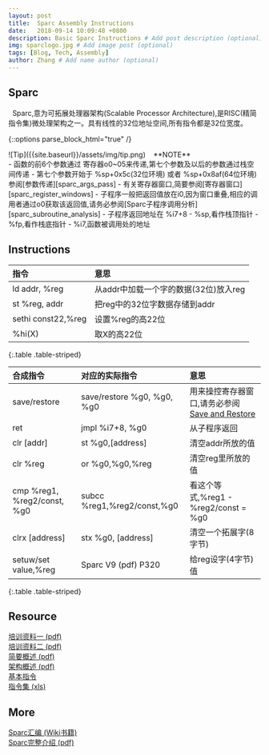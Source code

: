 ```yaml
---
layout: post
title:  Sparc Assembly Instructions
date:   2018-09-14 10:09:48 +0800
description: Basic Sparc Instructions # Add post description (optional)
img: sparclogo.jpg # Add image post (optional)
tags: [Blog, Tech, Assembly]
author: Zhang # Add name author (optional)
---
```

## Sparc
&nbsp;&nbsp;Sparc,意为可拓展处理器架构(Scalable Processor Architecture),是RISC(精简指令集)微处理架构之一。具有线性的32位地址空间,所有指令都是32位宽度。
  
{::options parse_block_html="true" /}
<div class="panel panel-default">
<div class="panel-heading">![Tip]({{site.baseurl}}/assets/img/tip.png)&nbsp;&nbsp;&nbsp;&nbsp;**NOTE**
</div>
<div class="panel-body">
  - 函数的前6个参数通过 寄存器o0~05来传递,第七个参数及以后的参数通过栈空间传递
    - 第七个参数开始于 %sp+0x5c(32位环境) 或者 %sp+0x8af(64位环境) 参阅[参数传递][sparc_args_pass]
  - 有关寄存器窗口,简要参阅[寄存器窗口][sparc_register_windows]
  - 子程序一般把返回值放在i0,因为窗口重叠,相应的调用者通过o0获取该返回值,请务必参阅[Sparc子程序调用分析][sparc_subroutine_analysis]
  - 子程序返回地址在 %i7+8
  - %sp,看作栈顶指针
  - %fp,看作栈底指针
  - %i7,函数被调用处的地址
</div>
</div>

## Instructions

| 指令 | 意思 |
|:----------------|:--------------------|
| ld addr, %reg   | 从addr中加载一个字的数据(32位)放入reg   |
| st %reg, addr   | 把reg中的32位字数据存储到addr   |
| sethi const22,%reg | 设置%reg的高22位 |
| %hi(X) | 取X的高22位 |
{:.table .table-striped}

| 合成指令 | 对应的实际指令 | 意思 |
|:----------------|:--------------------|:--------------------|
| save/restore |  save/restore %g0, %g0, %g0 | 用来操控寄存器窗口,请务必参阅[Save and Restore](http://www.mathcs.emory.edu/~cheung/Courses/255/Syllabus/8-SPARC/save+restore.html) |
| ret | jmpl %i7+8, %g0 | 从子程序返回 |
| clr [addr] | st %g0,[address] | 清空addr所放的值 |
| clr %reg | or %g0,%g0,%reg | 清空reg里所放的值 |
| cmp %reg1, %reg2/const, %g0 | subcc %reg1,%reg2/const,%g0 | 看这个等式,%reg1 - %reg2/const = %g0 |
| clrx [address] | stx %g0, [address] | 清空一个拓展字(8字节) |
| setuw/set value,%reg |Sparc V9 (pdf) P320 | 给reg设字(4字节)值 |
{:.table .table-striped}

## Resource
[培训资料一 (pdf)]({{site.basurl}}/assets/doc/training_one.pdf)<br>
[培训资料二 (pdf)]({{site.basurl}}/assets/doc/training_two.pdf)<br>
[简要概述 (pdf)]({{site.basurl}}/assets/doc/sparcV9_brief_introduction.pdf)<br>
[架构概述 (pdf)]({{site.basurl}}/assets/doc/sparc_overview.pdf)<br>
[基本指令](http://moss.csc.ncsu.edu/~mueller/codeopt/codeopt00/notes/sparc.html)<br>
[指令集 (xls)]({{site.basurl}}/assets/doc/sparc_instruction_set.xls)<br>

## More
[Sparc汇编 (Wiki书籍)](https://en.wikibooks.org/wiki/SPARC_Assembly)<br>
[Sparc完整介绍 (pdf)]({{site.basurl}}/assets/doc/sparcV9.pdf)

[sparc_subroutine_analysis]: http://blog.sina.com.cn/s/blog_4b46cfa801011eiz.html
[sparc_register_windows]: https://en.wikipedia.org/wiki/Register_window
[sparc_args_pass]: https://docs.oracle.com/cd/E36784_01/html/E36858/gmado.html